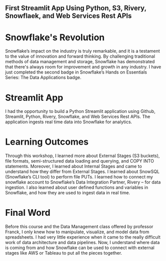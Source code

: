 ## First Streamlit App Using Python, S3, Rivery, Snowflaek, and Web Services Rest APIs

# Snowflake's Revolution

Snowflake’s impact on the industry is truly remarkable, and it is a testament to the value of innovation and forward thinking. 
By challenging traditional methods of data management and storage, Snowflake has demonstrated that there's always room for improvement and growth in any industry. 
I have just completed the second badge in Snowflake’s Hands on Essentials Series: The Data Applications badge. 

# Streamlit App
I had the opportunity to build a Python Streamlit application using Github, Streamlit, Python, Rivery, Snowflake, and Web Services Rest APIs. The application ingests real time data into Snowflake for analytics. 

# Learning Outcomes 

Through this workshop, I learned more about External Stages (S3 buckets), file formats, semi-structured data loading and querying, and COPY INTO statements. 
Moreover, I learned about Internal Stages and came to understand how they differ from External Stages. 
I learned about SnowSQL (Snowflake’s CLI tool) to perform file PUTs. I learned how to connect my snowflake account to Snowflake’s Data Integration Partner, Rivery – for data ingestion. I also learned about user defined functions and variables in Snowflake, and how they are used to ingest data in real time.

# Final Word
Before this course and the Data Management class offered by professor Franck, I only knew how to manipulate, visualize, and model data from spreadsheets. I had very little experience when it came to the really difficult work of data architecture and data pipelines. Now, I understand where data is coming from and how Snowflake can be used to connect with external stages like AWS or Tableau to put all the pieces together.
